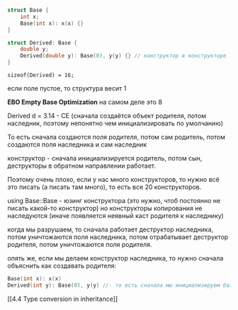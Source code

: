 ```cpp
struct Base {
	int x;
	Base(int x): x(x) {}
}

struct Derived: Base {
	double y;
	Derived(double y): Base(0), y(y) {} // конструктор в конструкторе
}
```
`sizeof(Derived) = 16;`

если поле пустое, то структура весит 1

**EBO Empty Base Optimization**
на самом деле это 8

Derived d = 3.14 - CE (сначала создаётся объект родителя, потом наследник, поэтому непонятно чем инициализировать по умолчанию)

То есть сначала создаются поля родителя, потом сам родитель, потом создаются поля наследника и сам наследник

конструктор - сначала инициализируется родитель, потом сын, деструкторы в обратном направлении работает.

Поэтому очень плохо, если у нас много конструкторов, то нужно всё это писать (а писать там много), то есть все 20 конструкторов.

using Base::Base - юзинг конструктора (это нужно, чтоб постоянно не писать какой-то конструктор)
но конструкторы копирования не наследуются (иначе появляется неявный каст родителя к наследнику)

когда мы разрушаем, то сначала работает деструктор наследника, потом уничтожаются поля наследника, потом отрабатывает деструктор родителя, потом уничтожаются поля родителя.

опять же, если мы делаем конструктор наследника, то нужно сначала объяснить как 
создавать родителя:
```cpp
Base(int x): x(x)
Derived(int y): Base(0), y(y) //- то есть сначала мы инициализируем базу, а потом уже всё таки derived
```
[[4.4 Type conversion in inheritance]]
